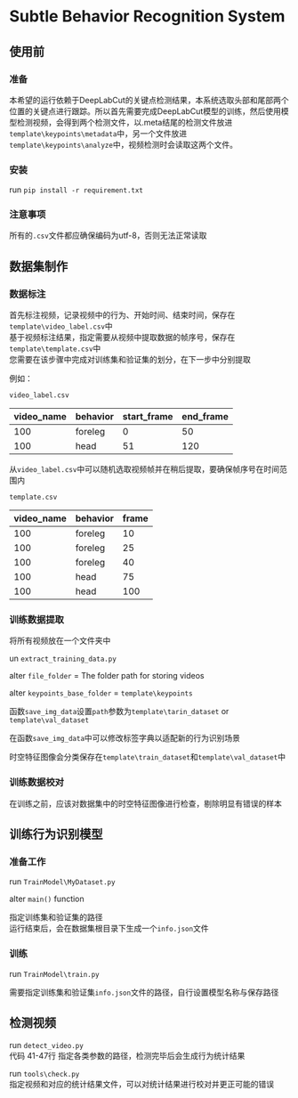 # Subtle Behavior Recognition System

## 使用前
### 准备
本希望的运行依赖于DeepLabCut的关键点检测结果，本系统选取头部和尾部两个位置的关键点进行跟踪。所以首先需要完成DeepLabCut模型的训练，然后使用模型检测视频，会得到两个检测文件，以.meta结尾的检测文件放进`template\keypoints\metadata`中，另一个文件放进`template\keypoints\analyze`中，视频检测时会读取这两个文件。

### 安装
run `pip install -r requirement.txt`

### 注意事项
所有的`.csv`文件都应确保编码为utf-8，否则无法正常读取

## 数据集制作
### 数据标注
首先标注视频，记录视频中的行为、开始时间、结束时间，保存在`template\video_label.csv`中  
基于视频标注结果，指定需要从视频中提取数据的帧序号，保存在`template\template.csv`中  
您需要在该步骤中完成对训练集和验证集的划分，在下一步中分别提取

例如：

`video_label.csv`  

| video_name | behavior | start_frame | end_frame |
|------------|----------|-------------|-----------|
| 100        | foreleg  | 0           | 50        |
| 100        | head     | 51          | 120       |

从`video_label.csv`中可以随机选取视频帧并在稍后提取，要确保帧序号在时间范围内

`template.csv`

| video_name | behavior | frame |
|------------|----------|-------|
| 100        | foreleg  | 10    |
| 100        | foreleg  | 25    |
| 100        | foreleg  | 40    |
| 100        | head     | 75    |
| 100        | head     | 100   |

### 训练数据提取
将所有视频放在一个文件夹中

un `extract_training_data.py`

alter `file_folder` = The folder path for storing videos

alter `keypoints_base_folder` = `template\keypoints`

函数`save_img_data`设置`path`参数为`template\tarin_dataset` or `template\val_dataset`

在函数`save_img_data`中可以修改标签字典以适配新的行为识别场景

时空特征图像会分类保存在`template\train_dataset`和`template\val_dataset`中

### 训练数据校对

在训练之前，应该对数据集中的时空特征图像进行检查，剔除明显有错误的样本

## 训练行为识别模型
### 准备工作
run `TrainModel\MyDataset.py`

alter `main()` function

指定训练集和验证集的路径  
运行结束后，会在数据集根目录下生成一个`info.json`文件

### 训练
run `TrainModel\train.py`

需要指定训练集和验证集`info.json`文件的路径，自行设置模型名称与保存路径

## 检测视频
run `detect_video.py`  
代码 41-47行 指定各类参数的路径，检测完毕后会生成行为统计结果

run `tools\check.py`  
指定视频和对应的统计结果文件，可以对统计结果进行校对并更正可能的错误


